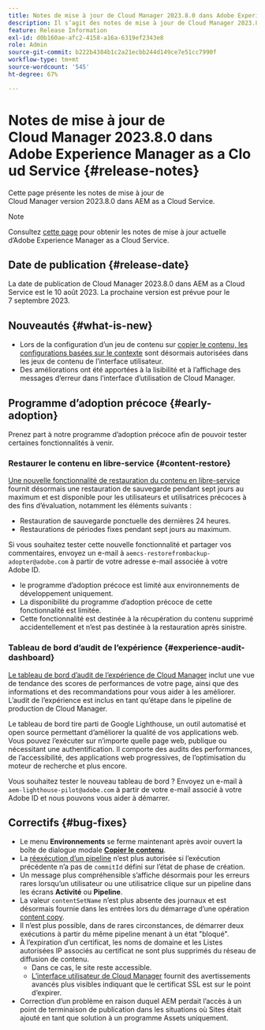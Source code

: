 ```yaml
---
title: Notes de mise à jour de Cloud Manager 2023.8.0 dans Adobe Experience Manager as a Cloud Service
description: Il s’agit des notes de mise à jour de Cloud Manager 2023.8.0 dans AEM as a Cloud Service.
feature: Release Information
exl-id: d0b160ae-afc2-4158-a16a-6319ef2343e8
role: Admin
source-git-commit: b222b4384b1c2a21ecbb244d149ce7e51cc7990f
workflow-type: tm+mt
source-wordcount: '545'
ht-degree: 67%

---
```


# Notes de mise à jour de Cloud Manager 2023.8.0 dans Adobe Experience Manager as a Cloud Service {#release-notes}

Cette page présente les notes de mise à jour de Cloud Manager version 2023.8.0 dans AEM as a Cloud Service.

>[!NOTE]
>
>Consultez [cette page](/help/release-notes/release-notes-cloud/release-notes-current.md) pour obtenir les notes de mise à jour actuelle d’Adobe Experience Manager as a Cloud Service.

## Date de publication {#release-date}

La date de publication de Cloud Manager 2023.8.0 dans AEM as a Cloud Service est le 10 août 2023. La prochaine version est prévue pour le 7 septembre 2023.

## Nouveautés {#what-is-new}

* Lors de la configuration d’un jeu de contenu sur [copier le contenu, ](/help/implementing/developing/tools/content-copy.md) [ les configurations basées sur le contexte](/help/implementing/developing/introduction/configurations.md) sont désormais autorisées dans les jeux de contenu de l’interface utilisateur.
* Des améliorations ont été apportées à la lisibilité et à l’affichage des messages d’erreur dans l’interface d’utilisation de Cloud Manager.

## Programme d’adoption précoce {#early-adoption}

Prenez part à notre programme d’adoption précoce afin de pouvoir tester certaines fonctionnalités à venir.

### Restaurer le contenu en libre-service {#content-restore}

[Une nouvelle fonctionnalité de restauration du contenu en libre-service](/help/operations/restore.md) fournit désormais une restauration de sauvegarde pendant sept jours au maximum et est disponible pour les utilisateurs et utilisatrices précoces à des fins d’évaluation, notamment les éléments suivants :

* Restauration de sauvegarde ponctuelle des dernières 24 heures.
* Restaurations de périodes fixes pendant sept jours au maximum.

Si vous souhaitez tester cette nouvelle fonctionnalité et partager vos commentaires, envoyez un e-mail à `aemcs-restorefrombackup-adopter@adobe.com` à partir de votre adresse e-mail associée à votre Adobe ID.

* le programme d’adoption précoce est limité aux environnements de développement uniquement.
* La disponibilité du programme d’adoption précoce de cette fonctionnalité est limitée.
* Cette fonctionnalité est destinée à la récupération du contenu supprimé accidentellement et n’est pas destinée à la restauration après sinistre.

### Tableau de bord d’audit de l’expérience {#experience-audit-dashboard}

[Le tableau de bord d’audit de l’expérience de Cloud Manager](/help/implementing/cloud-manager/experience-audit-dashboard.md) inclut une vue de tendance des scores de performances de votre page, ainsi que des informations et des recommandations pour vous aider à les améliorer. L’audit de l’expérience est inclus en tant qu’étape dans le pipeline de production de Cloud Manager.

Le tableau de bord tire parti de Google Lighthouse, un outil automatisé et open source permettant d’améliorer la qualité de vos applications web. Vous pouvez l’exécuter sur n’importe quelle page web, publique ou nécessitant une authentification. Il comporte des audits des performances, de l’accessibilité, des applications web progressives, de l’optimisation du moteur de recherche et plus encore.

Vous souhaitez tester le nouveau tableau de bord ? Envoyez un e-mail à `aem-lighthouse-pilot@adobe.com` à partir de votre e-mail associé à votre Adobe ID et nous pouvons vous aider à démarrer.

## Correctifs {#bug-fixes}

* Le menu **Environnements** se ferme maintenant après avoir ouvert la boîte de dialogue modale **[Copier le contenu](/help/implementing/developing/tools/content-copy.md)**.
* La [réexécution d’un pipeline](/help/implementing/cloud-manager/deploy-code.md#reexecute-deployment) n’est plus autorisée si l’exécution précédente n’a pas de `commitId` défini sur l’état de phase de création.
* Un message plus compréhensible s’affiche désormais pour les erreurs rares lorsqu’un utilisateur ou une utilisatrice clique sur un pipeline dans les écrans **Activité** ou **Pipeline**.
* La valeur `contentSetName` n’est plus absente des journaux et est désormais fournie dans les entrées lors du démarrage d’une opération [content copy](/help/implementing/developing/tools/content-copy.md).
* Il n’est plus possible, dans de rares circonstances, de démarrer deux exécutions à partir du même pipeline menant à un état &quot;bloqué&quot;.
* À l’expiration d’un certificat, les noms de domaine et les Listes autorisées IP associés au certificat ne sont plus supprimés du réseau de diffusion de contenu.
   * Dans ce cas, le site reste accessible.
   * [L’interface utilisateur de Cloud Manager](/help/implementing/cloud-manager/managing-ssl-certifications/introduction-to-ssl-certificates.md) fournit des avertissements avancés plus visibles indiquant que le certificat SSL est sur le point d’expirer.
* Correction d’un problème en raison duquel AEM perdait l’accès à un point de terminaison de publication dans les situations où Sites était ajouté en tant que solution à un programme Assets uniquement.
